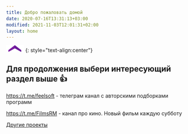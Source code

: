 ```yaml
---
title: Добро пожаловать домой
date: 2020-07-16T13:31:13+03:00
modified: 2021-11-03T12:01:31+02:00
layout: home
---
```


![](./assets/arrow-home.png)
{: style="text-align:center"}

## Для продолжения выбери интересующий раздел выше :+1: 

<https://t.me/feelsoft> - телеграм канал с авторскими подборками программ

<https://t.me/FilmsRM> - канал про кино. Новый фильм каждую субботу

[Другие проекты](/projects)
